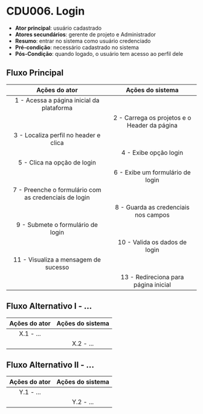 # CDU006. Login

- **Ator principal**: usuário cadastrado
- **Atores secundários**: gerente de projeto e Administrador	 
- **Resumo**: entrar no sistema como usuário credenciado
- **Pré-condição**: necessário cadastrado no sistema
- **Pós-Condição**: quando logado, o usuário tem acesso ao perfil dele

## Fluxo Principal
| Ações do ator | Ações do sistema |
| :-----------------: | :-----------------: | 
| 1 - Acessa a página inicial da plataforma | |  
| | 2 - Carrega os projetos e o Header da página |
| 3 - Localiza perfil no header e clica | |
| | 4 - Exibe opção login |
| 5 - Clica na opção de login | |
| | 6 - Exibe um formulário de login |
| 7 - Preenche o formulário com as credenciais de login | |
| | 8 - Guarda as credenciais nos campos |
| 9 - Submete o formulário de login | |
| | 10 - Valida os dados de login | 
| 11 - Visualiza a mensagem de sucesso | | 
| | 13 - Redireciona para página inicial |

## Fluxo Alternativo I - ...
| Ações do ator | Ações do sistema |
| :-----------------: |:-----------------: | 
| X.1 - ... | |  
| | X.2 - ... |

## Fluxo Alternativo II - ...
| Ações do ator | Ações do sistema |
| :-----------------: | :-----------------: | 
| Y.1 - ... | |  
| | Y.2 - ... |  

